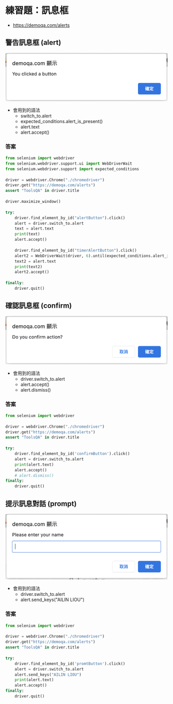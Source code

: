 # 練習題：訊息框

- <https://demoqa.com/alerts>

## 警告訊息框 (alert)

![](assets/alert.png)

- 會用到的語法
  - switch_to.alert
  - expected_conditions.alert_is_present()
  - alert.text
  - alert.accept()

### 答案

```py
from selenium import webdriver
from selenium.webdriver.support.ui import WebDriverWait
from selenium.webdriver.support import expected_conditions

driver = webdriver.Chrome("./chromedriver")
driver.get("https://demoqa.com/alerts")
assert "ToolsQA" in driver.title

driver.maximize_window()

try:
    driver.find_element_by_id("alertButton").click()
    alert = driver.switch_to.alert
    text = alert.text
    print(text)
    alert.accept()

    driver.find_element_by_id("timerAlertButton").click()
    alert2 = WebDriverWait(driver, 6).until(expected_conditions.alert_is_present())
    text2 = alert.text
    print(text2)
    alert2.accept()

finally:
    driver.quit()
```

## 確認訊息框 (confirm)

![](assets/confirm.png)

- 會用到的語法
  - driver.switch_to.alert
  - alert.accept()
  - alert.dismiss()

### 答案

```py
from selenium import webdriver

driver = webdriver.Chrome("./chromedriver")
driver.get("https://demoqa.com/alerts")
assert "ToolsQA" in driver.title

try:
    driver.find_element_by_id('confirmButton').click()
    alert = driver.switch_to.alert
    print(alert.text)
    alert.accept()
    # alert.dismiss()
finally:
    driver.quit()
```

## 提示訊息對話 (prompt)

![](assets/prompt.png)

- 會用到的語法
  - driver.switch_to.alert
  - alert.send_keys("AILIN LIOU")

### 答案

```py
from selenium import webdriver

driver = webdriver.Chrome("./chromedriver")
driver.get("https://demoqa.com/alerts")
assert "ToolsQA" in driver.title

try:
    driver.find_element_by_id('promtButton').click()
    alert = driver.switch_to.alert
    alert.send_keys("AILIN LIOU")
    print(alert.text)
    alert.accept()
finally:
    driver.quit()
```
